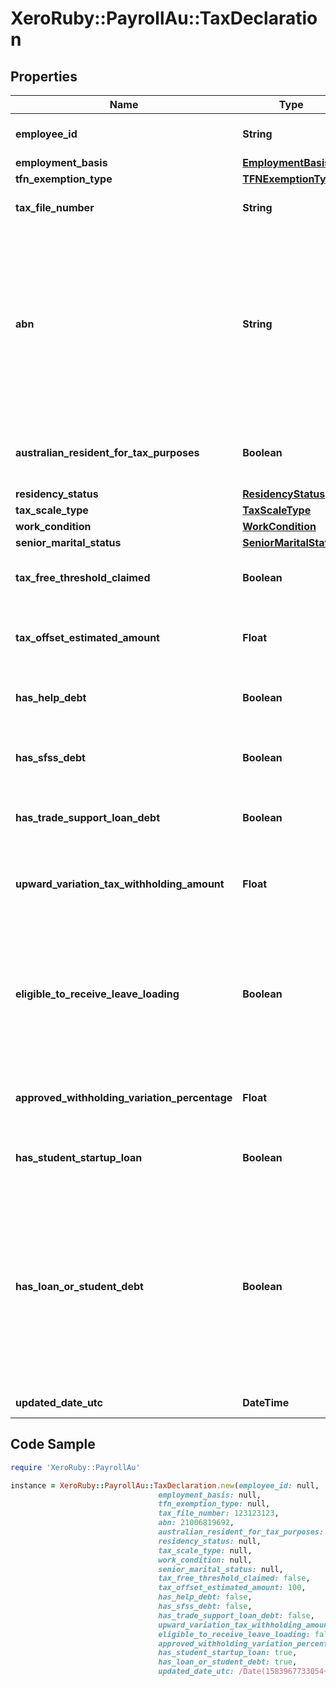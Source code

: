 # XeroRuby::PayrollAu::TaxDeclaration

## Properties

Name | Type | Description | Notes
------------ | ------------- | ------------- | -------------
**employee_id** | **String** | Address line 1 for employee home address | [optional] 
**employment_basis** | [**EmploymentBasis**](EmploymentBasis.md) |  | [optional] 
**tfn_exemption_type** | [**TFNExemptionType**](TFNExemptionType.md) |  | [optional] 
**tax_file_number** | **String** | The tax file number e.g 123123123. | [optional] 
**abn** | **String** | 11-digit Australian Business Number e.g 21006819692 or an empty string (\&quot;\&quot;) to unset a previously set value. Only applicable, and mandatory if income type is NONEMPLOYEE. | [optional] 
**australian_resident_for_tax_purposes** | **Boolean** | If the employee is Australian resident for tax purposes. e.g true or false | [optional] 
**residency_status** | [**ResidencyStatus**](ResidencyStatus.md) |  | [optional] 
**tax_scale_type** | [**TaxScaleType**](TaxScaleType.md) |  | [optional] 
**work_condition** | [**WorkCondition**](WorkCondition.md) |  | [optional] 
**senior_marital_status** | [**SeniorMaritalStatus**](SeniorMaritalStatus.md) |  | [optional] 
**tax_free_threshold_claimed** | **Boolean** | If tax free threshold claimed. e.g true or false | [optional] 
**tax_offset_estimated_amount** | **Float** | If has tax offset estimated then the tax offset estimated amount. e.g 100 | [optional] 
**has_help_debt** | **Boolean** | If employee has HECS or HELP debt. e.g true or false | [optional] 
**has_sfss_debt** | **Boolean** | If employee has financial supplement debt. e.g true or false | [optional] 
**has_trade_support_loan_debt** | **Boolean** | If employee has trade support loan. e.g true or false | [optional] 
**upward_variation_tax_withholding_amount** | **Float** | If the employee has requested that additional tax be withheld each pay run. e.g 50 | [optional] 
**eligible_to_receive_leave_loading** | **Boolean** | If the employee is eligible to receive an additional percentage on top of ordinary earnings when they take leave (typically 17.5%). e.g true or false | [optional] 
**approved_withholding_variation_percentage** | **Float** | If the employee has approved withholding variation. e.g (0 - 100) | [optional] 
**has_student_startup_loan** | **Boolean** | If the employee is eligible for student startup loan rules | [optional] 
**has_loan_or_student_debt** | **Boolean** | If the employee has any of the following loans or debts: Higher Education Loan Program (HELP/HECS), VET Student Loan (VSL), Financial Supplement (FS), Student Start-up Loan (SSL), or Trade Support Loan (TSL) | [optional] 
**updated_date_utc** | **DateTime** | Last modified timestamp | [optional] 

## Code Sample

```ruby
require 'XeroRuby::PayrollAu'

instance = XeroRuby::PayrollAu::TaxDeclaration.new(employee_id: null,
                                 employment_basis: null,
                                 tfn_exemption_type: null,
                                 tax_file_number: 123123123,
                                 abn: 21006819692,
                                 australian_resident_for_tax_purposes: true,
                                 residency_status: null,
                                 tax_scale_type: null,
                                 work_condition: null,
                                 senior_marital_status: null,
                                 tax_free_threshold_claimed: false,
                                 tax_offset_estimated_amount: 100,
                                 has_help_debt: false,
                                 has_sfss_debt: false,
                                 has_trade_support_loan_debt: false,
                                 upward_variation_tax_withholding_amount: 50,
                                 eligible_to_receive_leave_loading: false,
                                 approved_withholding_variation_percentage: 75,
                                 has_student_startup_loan: true,
                                 has_loan_or_student_debt: true,
                                 updated_date_utc: /Date(1583967733054+0000)/)
```


